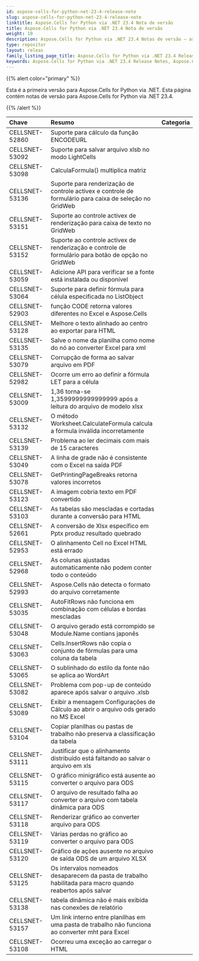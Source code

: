 ```yaml
---
id: aspose-cells-for-python-net-23-4-release-note
slug: aspose-cells-for-python-net-23-4-release-note
linktitle: Aspose.Cells for Python via .NET 23.4 Nota de versão
title: Aspose.Cells for Python via .NET 23.4 Nota de versão
weight: 10
description: Aspose.Cells for Python via .NET 23.4 Notas de versão – as últimas melhorias, novos recursos e correções
type: repositor
layout: releas
family_listing_page_title: Aspose.Cells for Python via .NET 23.4 Release Note
keywords: Aspose.Cells for Python via .NET 23.4 Release Notes, Aspose.Cells for Python via .NET 23.4 updates and fixe
---
```

{{% alert color="primary" %}} 

Esta é a primeira versão para Aspose.Cells for Python via .NET.
Esta página contém notas de versão para Aspose.Cells for Python via .NET 23.4.

{{% /alert %}} 

|**Chave**|**Resumo**|**Categoria**|
| :- | :- | :- |
|CELLSNET-52860|Suporte para cálculo da função ENCODEURL|
|CELLSNET-53092|Suporte para salvar arquivo xlsb no modo LightCells|
|CELLSNET-53098|CalculaFormula() multiplica matriz|
|CELLSNET-53136|Suporte para renderização de controle activex e controle de formulário para caixa de seleção no GridWeb|
|CELLSNET-53151|Suporte ao controle activex de renderização para caixa de texto no GridWeb|
|CELLSNET-53152|Suporte ao controle activex de renderização e controle de formulário para botão de opção no GridWeb|
|CELLSNET-53059|Adicione API para verificar se a fonte está instalada ou disponível|
|CELLSNET-53064|Suporte para definir fórmula para célula especificada no ListObject|
|CELLSNET-52903|função CODE retorna valores diferentes no Excel e Aspose.Cells|
|CELLSNET-53128|Melhore o texto alinhado ao centro ao exportar para HTML|
|CELLSNET-53135|Salve o nome da planilha como nome do nó ao converter Excel para xml|
|CELLSNET-53079|Corrupção de forma ao salvar arquivo em PDF|
|CELLSNET-52982|Ocorre um erro ao definir a fórmula LET para a célula|
|CELLSNET-53009|1,36 torna-se 1,3599999999999999 após a leitura do arquivo de modelo xlsx|
|CELLSNET-53132|O método Worksheet.CalculateFormula calcula a fórmula inválida incorretamente|
|CELLSNET-53139|Problema ao ler decimais com mais de 15 caracteres|
|CELLSNET-53049|A linha de grade não é consistente com o Excel na saída PDF|
|CELLSNET-53078|GetPrintingPageBreaks retorna valores incorretos|
|CELLSNET-53123| A imagem cobria texto em PDF convertido|
|CELLSNET-53103|As tabelas são mescladas e cortadas durante a conversão para HTML|
|CELLSNET-52661|A conversão de Xlsx específico em Pptx produz resultado quebrado|
|CELLSNET-52953| O alinhamento Cell no Excel HTML está errado|
|CELLSNET-52968|As colunas ajustadas automaticamente não podem conter todo o conteúdo|
|CELLSNET-52993|Aspose.Cells não detecta o formato do arquivo corretamente|
|CELLSNET-53035|AutoFitRows não funciona em combinação com células e bordas mescladas|
|CELLSNET-53048| O arquivo gerado está corrompido se Module.Name contians japonês|
|CELLSNET-53063|Cells.InsertRows não copia o conjunto de fórmulas para uma coluna da tabela|
|CELLSNET-53065|O sublinhado do estilo da fonte não se aplica ao WordArt|
|CELLSNET-53082|Problema com pop-up de conteúdo aparece após salvar o arquivo .xlsb|
|CELLSNET-53089|Exibir a mensagem Configurações de Cálculo ao abrir o arquivo ods gerado no MS Excel|
|CELLSNET-53104|Copiar planilhas ou pastas de trabalho não preserva a classificação da tabela|
|CELLSNET-53111|Justificar que o alinhamento distribuído está faltando ao salvar o arquivo em xls|
|CELLSNET-53115|O gráfico minigráfico está ausente ao converter o arquivo para ODS|
|CELLSNET-53117|O arquivo de resultado falha ao converter o arquivo com tabela dinâmica para ODS|
|CELLSNET-53118|Renderizar gráfico ao converter arquivo para ODS|
|CELLSNET-53119|Várias perdas no gráfico ao converter o arquivo para ODS|
|CELLSNET-53120|Gráfico de ações ausente no arquivo de saída ODS de um arquivo XLSX|
|CELLSNET-53125|Os intervalos nomeados desaparecem da pasta de trabalho habilitada para macro quando reabertos após salvar|
|CELLSNET-53138|tabela dinâmica não é mais exibida nas conexões de relatório|
|CELLSNET-53157|Um link interno entre planilhas em uma pasta de trabalho não funciona ao converter mht para Excel|
|CELLSNET-53108|Ocorreu uma exceção ao carregar o HTML|
